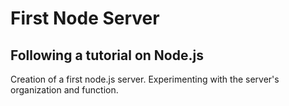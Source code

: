 # First Node Server

## Following a tutorial on Node.js

Creation of a first node.js server. Experimenting with the server's organization and function.
